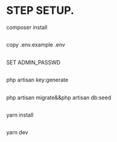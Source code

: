 # STEP SETUP.
composer install
##
copy .env.example .env
##
SET ADMIN_PASSWD

##
php artisan key:generate

##
php artisan migrate&&php artisan db:seed

##
yarn install

##
yarn dev
